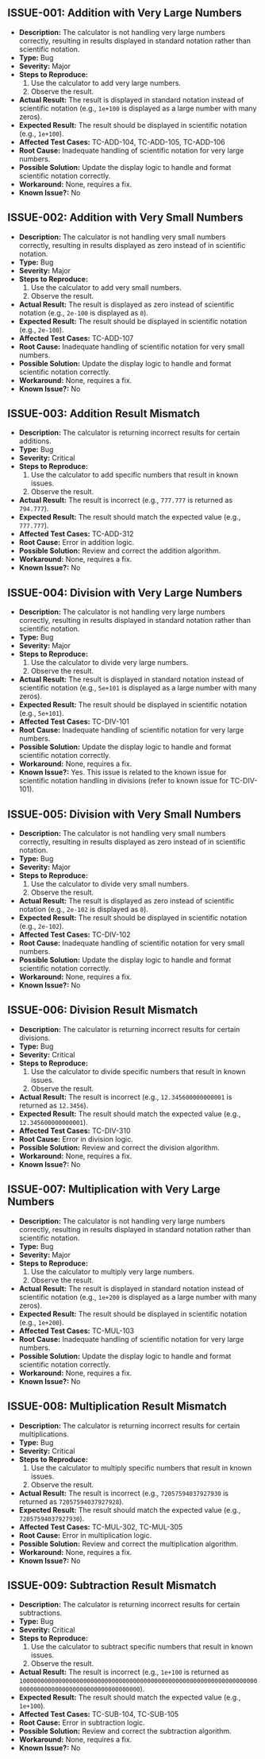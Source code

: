 ## ISSUE-001: Addition with Very Large Numbers

- **Description:** The calculator is not handling very large numbers correctly, resulting in results displayed in standard notation rather than scientific notation.
- **Type:** Bug
- **Severity:** Major
- **Steps to Reproduce:**
  1. Use the calculator to add very large numbers.
  2. Observe the result.
- **Actual Result:** The result is displayed in standard notation instead of scientific notation (e.g., `1e+100` is displayed as a large number with many zeros).
- **Expected Result:** The result should be displayed in scientific notation (e.g., `1e+100`).
- **Affected Test Cases:** TC-ADD-104, TC-ADD-105, TC-ADD-106
- **Root Cause:** Inadequate handling of scientific notation for very large numbers.
- **Possible Solution:** Update the display logic to handle and format scientific notation correctly.
- **Workaround:** None, requires a fix.
- **Known Issue?:** No

## ISSUE-002: Addition with Very Small Numbers

- **Description:** The calculator is not handling very small numbers correctly, resulting in results displayed as zero instead of in scientific notation.
- **Type:** Bug
- **Severity:** Major
- **Steps to Reproduce:**
  1. Use the calculator to add very small numbers.
  2. Observe the result.
- **Actual Result:** The result is displayed as zero instead of scientific notation (e.g., `2e-100` is displayed as `0`).
- **Expected Result:** The result should be displayed in scientific notation (e.g., `2e-100`).
- **Affected Test Cases:** TC-ADD-107
- **Root Cause:** Inadequate handling of scientific notation for very small numbers.
- **Possible Solution:** Update the display logic to handle and format scientific notation correctly.
- **Workaround:** None, requires a fix.
- **Known Issue?:** No

## ISSUE-003: Addition Result Mismatch

- **Description:** The calculator is returning incorrect results for certain additions.
- **Type:** Bug
- **Severity:** Critical
- **Steps to Reproduce:**
  1. Use the calculator to add specific numbers that result in known issues.
  2. Observe the result.
- **Actual Result:** The result is incorrect (e.g., `777.777` is returned as `794.777`).
- **Expected Result:** The result should match the expected value (e.g., `777.777`).
- **Affected Test Cases:** TC-ADD-312
- **Root Cause:** Error in addition logic.
- **Possible Solution:** Review and correct the addition algorithm.
- **Workaround:** None, requires a fix.
- **Known Issue?:** No

## ISSUE-004: Division with Very Large Numbers

- **Description:** The calculator is not handling very large numbers correctly, resulting in results displayed in standard notation rather than scientific notation.
- **Type:** Bug
- **Severity:** Major
- **Steps to Reproduce:**
  1. Use the calculator to divide very large numbers.
  2. Observe the result.
- **Actual Result:** The result is displayed in standard notation instead of scientific notation (e.g., `5e+101` is displayed as a large number with many zeros).
- **Expected Result:** The result should be displayed in scientific notation (e.g., `5e+101`).
- **Affected Test Cases:** TC-DIV-101
- **Root Cause:** Inadequate handling of scientific notation for very large numbers.
- **Possible Solution:** Update the display logic to handle and format scientific notation correctly.
- **Workaround:** None, requires a fix.
- **Known Issue?:** Yes. This issue is related to the known issue for scientific notation handling in divisions (refer to known issue for TC-DIV-101).

## ISSUE-005: Division with Very Small Numbers

- **Description:** The calculator is not handling very small numbers correctly, resulting in results displayed as zero instead of in scientific notation.
- **Type:** Bug
- **Severity:** Major
- **Steps to Reproduce:**
  1. Use the calculator to divide very small numbers.
  2. Observe the result.
- **Actual Result:** The result is displayed as zero instead of scientific notation (e.g., `2e-102` is displayed as `0`).
- **Expected Result:** The result should be displayed in scientific notation (e.g., `2e-102`).
- **Affected Test Cases:** TC-DIV-102
- **Root Cause:** Inadequate handling of scientific notation for very small numbers.
- **Possible Solution:** Update the display logic to handle and format scientific notation correctly.
- **Workaround:** None, requires a fix.
- **Known Issue?:** No

## ISSUE-006: Division Result Mismatch

- **Description:** The calculator is returning incorrect results for certain divisions.
- **Type:** Bug
- **Severity:** Critical
- **Steps to Reproduce:**
  1. Use the calculator to divide specific numbers that result in known issues.
  2. Observe the result.
- **Actual Result:** The result is incorrect (e.g., `12.345600000000001` is returned as `12.3456`).
- **Expected Result:** The result should match the expected value (e.g., `12.345600000000001`).
- **Affected Test Cases:** TC-DIV-310
- **Root Cause:** Error in division logic.
- **Possible Solution:** Review and correct the division algorithm.
- **Workaround:** None, requires a fix.
- **Known Issue?:** No

## ISSUE-007: Multiplication with Very Large Numbers

- **Description:** The calculator is not handling very large numbers correctly, resulting in results displayed in standard notation rather than scientific notation.
- **Type:** Bug
- **Severity:** Major
- **Steps to Reproduce:**
  1. Use the calculator to multiply very large numbers.
  2. Observe the result.
- **Actual Result:** The result is displayed in standard notation instead of scientific notation (e.g., `1e+200` is displayed as a large number with many zeros).
- **Expected Result:** The result should be displayed in scientific notation (e.g., `1e+200`).
- **Affected Test Cases:** TC-MUL-103
- **Root Cause:** Inadequate handling of scientific notation for very large numbers.
- **Possible Solution:** Update the display logic to handle and format scientific notation correctly.
- **Workaround:** None, requires a fix.
- **Known Issue?:** No

## ISSUE-008: Multiplication Result Mismatch

- **Description:** The calculator is returning incorrect results for certain multiplications.
- **Type:** Bug
- **Severity:** Critical
- **Steps to Reproduce:**
  1. Use the calculator to multiply specific numbers that result in known issues.
  2. Observe the result.
- **Actual Result:** The result is incorrect (e.g., `72057594037927930` is returned as `72057594037927928`).
- **Expected Result:** The result should match the expected value (e.g., `72057594037927930`).
- **Affected Test Cases:** TC-MUL-302, TC-MUL-305
- **Root Cause:** Error in multiplication logic.
- **Possible Solution:** Review and correct the multiplication algorithm.
- **Workaround:** None, requires a fix.
- **Known Issue?:** No

## ISSUE-009: Subtraction Result Mismatch

- **Description:** The calculator is returning incorrect results for certain subtractions.
- **Type:** Bug
- **Severity:** Critical
- **Steps to Reproduce:**
  1. Use the calculator to subtract specific numbers that result in known issues.
  2. Observe the result.
- **Actual Result:** The result is incorrect (e.g., `1e+100` is returned as `10000000000000000000000000000000000000000000000000000000000000000000000000000000000000000000000000000`).
- **Expected Result:** The result should match the expected value (e.g., `1e+100`).
- **Affected Test Cases:** TC-SUB-104, TC-SUB-105
- **Root Cause:** Error in subtraction logic.
- **Possible Solution:** Review and correct the subtraction algorithm.
- **Workaround:** None, requires a fix.
- **Known Issue?:** No
